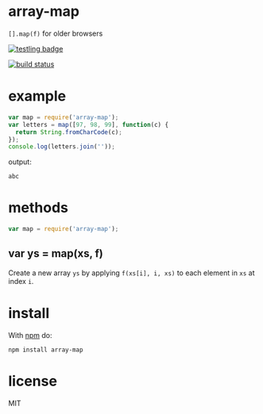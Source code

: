 # array-map

`[].map(f)` for older browsers

[![testling badge](https://ci.testling.com/substack/array-map.png)](https://ci.testling.com/substack/array-map)

[![build status](https://secure.travis-ci.org/substack/array-map.png)](http://travis-ci.org/substack/array-map)

# example

```js
var map = require('array-map');
var letters = map([97, 98, 99], function(c) {
  return String.fromCharCode(c);
});
console.log(letters.join(''));
```

output:

```
abc
```

# methods

```js
var map = require('array-map');
```

## var ys = map(xs, f)

Create a new array `ys` by applying `f(xs[i], i, xs)` to each element in `xs` at
index `i`.

# install

With [npm](https://npmjs.org) do:

```
npm install array-map
```

# license

MIT
